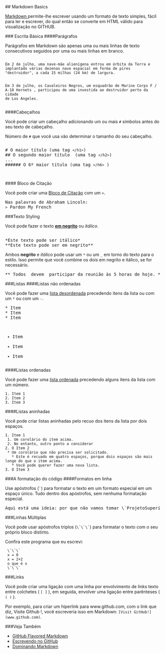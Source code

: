 <html>
## Markdown Basics 
<p><a href="http://daringfireball.net/projects/markdown/">Markdown </a> permite-lhe escrever usando um formato de texto simples, fácil para ler e escrever, do qual então se converte em HTML válido para visualização no GITHUB.</p>
### Escrita Básica 
####Parágrafos
<p>Parágrafos em Markdown são apenas uma ou mais linhas de texto consecutivos seguidos por uma ou mais linhas em branco.</p>
<pre><code>
Em 2 de julho, uma nave-mãe alienígena entrou em órbita da Terra e implantado várias dezenas nave espacial em forma de pires "destruidor", a cada 15 milhas (24 km) de largura. 

Em 3 de julho, os Cavaleiros Negros, um esquadrão de Marine Corps F / A-18 Hornets , participou de uma investida ao destruidor perto da cidade de Los Angeles.
</code></pre>
####Cabeçalhos
<p>Você pode criar um cabeçalho adicionando um ou mais <code>#</code> símbolos antes do seu texto de cabeçalho.</P>
 Número de <code>#</code> que você usa vão determinar o tamanho do seu cabeçalho.</p>
<pre><p># O maior título (uma tag <code>&lt;/h1&gt;</code>)
## O segundo maior título  (uma tag <code>&lt;/h2&gt;</code>)
... 
###### O 6º maior título (uma tag <code>&lt;/h6&gt;</code> ) </p> </pre>
#### Bloco de Citação
<p> Você pode criar uma <a href="https://developer.mozilla.org/en-US/docs/Web/HTML/Element/blockquote">Bloco de Citação</a> com um <code>></code>.
<pre>Nas palavras de Abraham Lincoln:
<code>></code> Pardon My French</pre></p>
###Texto Styling
<p>Você pode fazer o texto <strong><a href="https://developer.mozilla.org/en-US/docs/Web/HTML/Element/strong">em negrito</a></strong> ou <em>itálico</em>.</p>
<pre> 
*Este texto pode ser itálico* 
**Este texto pode ser em negrito** </pre>
<p> Ambos <strong>negrito</strong> e <em>itálico</em> pode usar um <code>*</code> ou um <code>_</code> em torno do texto para o estilo. Isso permite que você combine os dois em negrito e itálico, se for necessário. </p>
<pre>** Todos _devem_ participar da reunião às 5 horas de hoje. **</pre>
###Listas
####Listas não ordenadas
<p>Você pode fazer uma <a href="https://developer.mozilla.org/en-US/docs/Web/HTML/Element/ul">lista desordenada</a> precedendo itens da lista ou com um <code>*</code> ou com um <code>-</code>.</p>
<pre>
* Item
* Item
* Item

- Item
- Item
- Item </pre>
####Listas ordenadas
<p>Você pode fazer uma <a href="https://developer.mozilla.org/en-US/docs/Web/HTML/Element/ol"> lista ordenada</a> precedendo alguns itens da lista com um número.</p>
<pre><code>1. Item 1
2. Item 2
3. Item 3</code></pre>
####Listas aninhadas
<p>Você pode criar listas aninhadas pelo recuo dos itens da lista por dois espaços.</p>
<pre><code>1. Item 1
 1. Um corolário do item acima.
 2. No entanto, outro ponto a considerar
2. O Item 2
 * Um corolário que não precisa ser solicitado.
   * Este é recuado em quatro espaços, porque dois espaços são mais longe do que o item acima.
   * Você pode querer fazer uma nova lista.
3. O Item 3</code></pre>
###A formatação do código
####Formatos em linha
<p>Use apóstrofos (<code>`</code>) para formatar o texto em um formato especial em um espaço único. Tudo dentro dos apóstrofos, sem nenhuma formatação especial.</p>
 <pre>Aqui está uma ideia: por que não vamos tomar \`ProjetoSuperior\` e transformá-lo em \`projeto ** razoável **\`.</pre>
###Linhas Múltiplas
 <p>Você pode usar apóstrofos triplos (<code>\`\`\`</code>) para formatar o texto com o seu próprio bloco distinto.</p>
 Confira este programa que eu  escrevi:
 <pre><code> \`\`\`
 x = 0
 x = 2+2
 o que é x
 \`\`\` </code></pre>
###Links
<p>Você pode criar uma ligação com uma linha por envolvimento de links texto entre colchetes ( <code>[ ]</code> ), em seguida, envolver uma ligação entre parênteses ( <code>( )</code> ).</p>
<p>Por exemplo, para criar um hiperlink para www.github.com, com o link que diz, Visite Github !, você escreveria isso em Markdown: <code>[Visit GitHub!](www.github.com)</code>.</p>
###Veja Também
<ul><li><a href="https://help.github.com/articles/github-flavored-markdown/">GitHub Flavored Markdown</a></li>
<li><a href="https://help.github.com/articles/writing-on-github/">Escrevendo no GitHub</a>
<li><a href="http://guides.github.com/features/mastering-markdown/">Dominando Markdown</a></li></ul>
</html>
